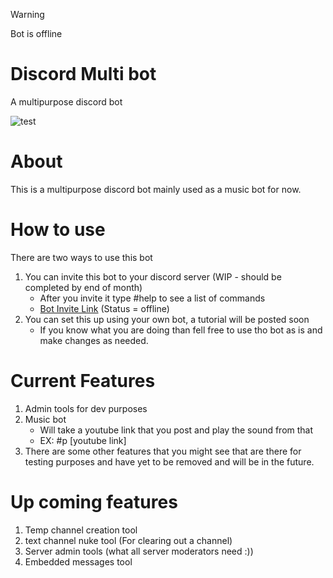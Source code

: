 
> [!WARNING]
>Bot is offline
#### 

# Discord Multi bot
 A multipurpose discord bot
 

 ![test](https://im4.ezgif.com/tmp/ezgif-4-15735fe518.gif)
 
 # About
 This is a multipurpose discord bot mainly used as a music bot for now. 
 
 # How to use
 There are two ways to use this bot 
 1) You can invite this bot to your discord server (WIP - should be completed by end of month) 
    * After you invite it type #help to see a list of commands
    * [Bot Invite Link](https://discord.com/api/oauth2/authorize?client_id=1194664156507426856&permissions=8&scope=bot+applications.commands) (Status = offline)
 2) You can set this up using your own bot, a tutorial will be posted soon
    * If you know what you are doing than fell free to use tho bot as is and make changes as needed. 
    
  # Current Features
  1) Admin tools for dev purposes
  2) Music bot 
        * Will take a youtube link that you post and play the sound from that
        * EX: #p [youtube link]
  3) There are some other features that you might see that are there for testing purposes and have yet to be removed and will be in the future.   
  
  # Up coming features
  1) Temp channel creation tool
  2) text channel nuke tool (For clearing out a channel)
  3) Server admin tools (what all server moderators need :))
  4) Embedded messages tool
  
  